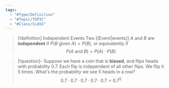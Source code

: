 ```yaml
---
tags:
  - "#Type/Definition"
  - "#Topic/TOPIC"
  - "#Class/CLASS"
---
```


> [!definition] Independent Events
> Two [[Event|events]] $A$ and $B$ are **independent** if $P(B\text{ given }A)=P(B)$, or equivalently if $$P(A\text{ and }B)=P(A)\cdot P(B)$$

> [!question]- Suppose we have a coin that is **biased**, and flips heads with probability 0.7. Each flip is independent of all other flips. We flip it 5 times. What's the probability we see 5 heads in a row?
> $$0.7\cdot0.7\cdot0.7\cdot0.7\cdot0.7=0.7^5$$